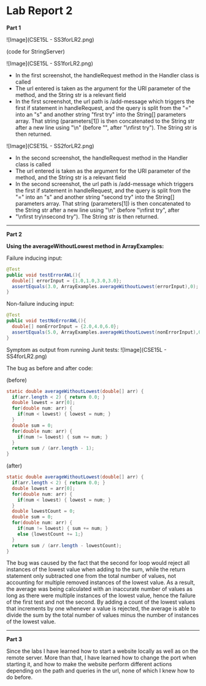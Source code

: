 # Lab Report 2
**Part 1**

![Image](CSE15L - SS3forLR2.png)

(code for StringServer)

![Image](CSE15L - SS1forLR2.png)
* In the first screenshot, the handleRequest method in the Handler class is called
* The url entered is taken as the argument for the URI parameter of the method, and the String str is a relevant field
* In the first screenshot, the url path is /add-message which triggers the first if statement in handleRequest, and the query is split from the "=" into an "s" and another string "first try" into the String[] parameters array. That string (parameters[1]) is then concatenated to the String str after a new line using "\n" (before "", after "\nfirst try"). The String str is then returned.

![Image](CSE15L - SS2forLR2.png)
* In the second screenshot, the handleRequest method in the Handler class is called
* The url entered is taken as the argument for the URI parameter of the method, and the String str is a relevant field
* In the second screenshot, the url path is /add-message which triggers the first if statement in handleRequest, and the query is split from the "=" into an "s" and another string "second try" into the String[] parameters array. That string (parameters[1]) is then concatenated to the String str after a new line using "\n" (before "\nfirst try", after 
* "\nfirst try\nsecond try"). The String str is then returned.

---
**Part 2**

**Using the averageWithoutLowest method in ArrayExamples:**

Failure inducing input:
```java
@Test
public void testErrorAWL(){
  double[] errorInput = {1.0,1.0,3.0,3.0};
  assertEquals(3.0, ArrayExamples.averageWithoutLowest(errorInput),0);
}
```

Non-failure inducing input:
```java
@Test
public void testNoErrorAWL(){
  double[] nonErrorInput = {2.0,4.0,6.0};
  assertEquals(5.0, ArrayExamples.averageWithoutLowest(nonErrorInput),0);
}
```

Symptom as output from running Junit tests:
![Image](CSE15L - SS4forLR2.png)

The bug as before and after code:

(before)
```java
static double averageWithoutLowest(double[] arr) {
  if(arr.length < 2) { return 0.0; }
  double lowest = arr[0];
  for(double num: arr) {
    if(num < lowest) { lowest = num; }
  }
  double sum = 0;
  for(double num: arr) {
    if(num != lowest) { sum += num; }
  }
  return sum / (arr.length - 1);
}
```

(after)
```java
static double averageWithoutLowest(double[] arr) {
  if(arr.length < 2) { return 0.0; }
  double lowest = arr[0];
  for(double num: arr) {
    if(num < lowest) { lowest = num; }
  }
  double lowestCount = 0;
  double sum = 0;
  for(double num: arr) {
    if(num != lowest) { sum += num; }
    else {lowestCount += 1;}
  }
  return sum / (arr.length - lowestCount);
}
```

The bug was caused by the fact that the second for loop would reject all instances of the lowest value when adding to the sum, while the return statement only subtracted one from the total number of values, not accounting for multiple removed instances of the lowest value. As a result, the average was being calculated with an inaccurate number of values as long as there were multiple instances of the lowest value, hence the failure of the first test and not the second. By adding a count of the lowest values that increments by one whenever a value is rejected, the average is able to divide the sum by the total number of values minus the number of instances of the lowest value.

---
**Part 3**

Since the labs I have learned how to start a website locally as well as on the remote server. More than that, I have learned how to change the port when starting it, and how to make the website perform different actions depending on the path and queries in the url, none of which I knew how to do before.
